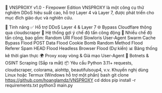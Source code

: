 🦊 VNSPROXY v1.0 - Firepower Edition
VNSPROXY là một công cụ thử nghiệm DDoS hiệu suất cao, hỗ trợ Layer 4 và Layer 7, được phát triển cho mục đích giáo dục và nghiên cứu.

🚀 Tính năng
✅ Hỗ trợ DDoS Layer 4 & Layer 7
🌐 Bypass Cloudflare thông qua cloudscraper
🧠 Hệ thống gợi ý chế độ tấn công động
🦾 Nhiều chế độ tấn công, bao gồm:
Random URI Flood
Slowloris
User-Agent Swarm
Cache Bypass Flood
POST Data Flood
Cookie Bomb
Random Method Flood
Referer Spam
HEAD Flood
Headless Browser Flood (Dự kiến)
📊 Bảng thống kê thời gian thực
🌍 Proxy xoay vòng & Giả mạo User-Agent
🔐 Botnets & OSINT Scraping (Sắp ra mắt)
📦 Yêu cầu
Python 3.11+
requests, cloudscraper, colorama, aiohttp, beautifulsoup4, v.v.
Khuyến nghị dùng Linux hoặc Termux (Windows hỗ trợ một phần)
bash
git clone https://github.com/hoanglamdz/VNSPROXY
cd ddos
pip install -r requirements.txt
python3 main.py
